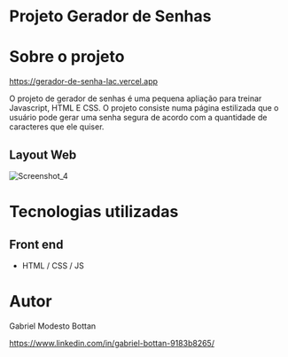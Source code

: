 # Projeto Gerador de Senhas


# Sobre o projeto

https://gerador-de-senha-lac.vercel.app

O projeto de gerador de senhas é uma pequena apliação para treinar Javascript, HTML E CSS. O projeto consiste numa página estilizada que o usuário pode gerar uma senha segura de acordo com a quantidade de caracteres que ele quiser.



## Layout Web
![Screenshot_4](https://github.com/GabrielBottan/assets-02/blob/main/ss.png.png)


# Tecnologias utilizadas

## Front end
- HTML / CSS / JS

# Autor

Gabriel Modesto Bottan

https://www.linkedin.com/in/gabriel-bottan-9183b8265/
